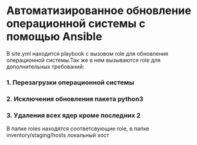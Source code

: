 # Автоматизированное обновление операционной системы c помощью Ansible 
В site.yml находится playbook с вызовом role для обновления операционной системы.Так же в нем вызываются role для дополнительных требований:  
### 1. Перезагрузки операционной системы  
### 2. Исключения обновления пакета python3  
### 3. Удаления всех ядер кроме последних 2  
В папке roles находятся соответсвующие role, в папке inventory/staging/hosts локальный хост
